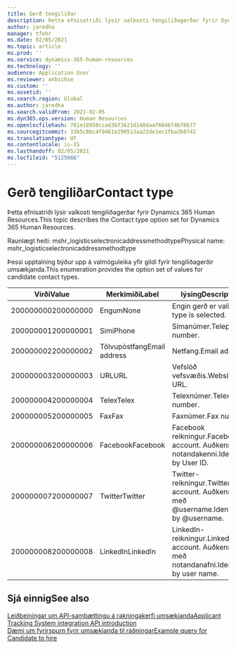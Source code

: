 ```yaml
---
title: Gerð tengiliðar
description: Þetta efnisatriði lýsir valkosti tengiliðagerðar fyrir Dynamics 365 Human Resources.
author: jaredha
manager: tfehr
ms.date: 02/05/2021
ms.topic: article
ms.prod: ''
ms.service: dynamics-365-human-resources
ms.technology: ''
audience: Application User
ms.reviewer: anbichse
ms.custom: ''
ms.assetid: ''
ms.search.region: Global
ms.author: jaredha
ms.search.validFrom: 2021-02-05
ms.dyn365.ops.version: Human Resources
ms.openlocfilehash: 701e18950ccad3bf3621d148daaf6046f4b76b77
ms.sourcegitcommit: 33b5c8bc4f9461e290513aa22de1ec1fba3b0742
ms.translationtype: HT
ms.contentlocale: is-IS
ms.lasthandoff: 02/05/2021
ms.locfileid: "5125666"
---
```

# <a name="contact-type"></a><span data-ttu-id="05b23-103">Gerð tengiliðar</span><span class="sxs-lookup"><span data-stu-id="05b23-103">Contact type</span></span>

<span data-ttu-id="05b23-104">Þetta efnisatriði lýsir valkosti tengiliðagerðar fyrir Dynamics 365 Human Resources.</span><span class="sxs-lookup"><span data-stu-id="05b23-104">This topic describes the Contact type option set for Dynamics 365 Human Resources.</span></span>

<span data-ttu-id="05b23-105">Raunlægt heiti: mshr_logisticselectronicaddressmethodtype</span><span class="sxs-lookup"><span data-stu-id="05b23-105">Physical name: mshr_logisticselectronicaddressmethodtype</span></span>

<span data-ttu-id="05b23-106">Þessi upptalning býður upp á valmöguleika yfir gildi fyrir tengiliðagerðir umsækjanda.</span><span class="sxs-lookup"><span data-stu-id="05b23-106">This enumeration provides the option set of values for candidate contact types.</span></span> 

| <span data-ttu-id="05b23-107">Virði</span><span class="sxs-lookup"><span data-stu-id="05b23-107">Value</span></span> | <span data-ttu-id="05b23-108">Merkimiði</span><span class="sxs-lookup"><span data-stu-id="05b23-108">Label</span></span> | <span data-ttu-id="05b23-109">lýsing</span><span class="sxs-lookup"><span data-stu-id="05b23-109">Description</span></span> |
| --- | --- | --- |
| <span data-ttu-id="05b23-110">200000000</span><span class="sxs-lookup"><span data-stu-id="05b23-110">200000000</span></span> | <span data-ttu-id="05b23-111">Engum</span><span class="sxs-lookup"><span data-stu-id="05b23-111">None</span></span> | <span data-ttu-id="05b23-112">Engin gerð er valin.</span><span class="sxs-lookup"><span data-stu-id="05b23-112">No type is selected.</span></span> |
| <span data-ttu-id="05b23-113">200000001</span><span class="sxs-lookup"><span data-stu-id="05b23-113">200000001</span></span> | <span data-ttu-id="05b23-114">Sími</span><span class="sxs-lookup"><span data-stu-id="05b23-114">Phone</span></span> | <span data-ttu-id="05b23-115">Símanúmer.</span><span class="sxs-lookup"><span data-stu-id="05b23-115">Telephone number.</span></span> |
| <span data-ttu-id="05b23-116">200000002</span><span class="sxs-lookup"><span data-stu-id="05b23-116">200000002</span></span> | <span data-ttu-id="05b23-117">Tölvupóstfang</span><span class="sxs-lookup"><span data-stu-id="05b23-117">Email address</span></span> | <span data-ttu-id="05b23-118">Netfang.</span><span class="sxs-lookup"><span data-stu-id="05b23-118">Email address.</span></span> |
| <span data-ttu-id="05b23-119">200000003</span><span class="sxs-lookup"><span data-stu-id="05b23-119">200000003</span></span> | <span data-ttu-id="05b23-120">URL</span><span class="sxs-lookup"><span data-stu-id="05b23-120">URL</span></span> | <span data-ttu-id="05b23-121">Vefslóð vefsvæðis.</span><span class="sxs-lookup"><span data-stu-id="05b23-121">Website URL.</span></span> |
| <span data-ttu-id="05b23-122">200000004</span><span class="sxs-lookup"><span data-stu-id="05b23-122">200000004</span></span> | <span data-ttu-id="05b23-123">Telex</span><span class="sxs-lookup"><span data-stu-id="05b23-123">Telex</span></span> | <span data-ttu-id="05b23-124">Telexnúmer.</span><span class="sxs-lookup"><span data-stu-id="05b23-124">Telex number.</span></span> |
| <span data-ttu-id="05b23-125">200000005</span><span class="sxs-lookup"><span data-stu-id="05b23-125">200000005</span></span> | <span data-ttu-id="05b23-126">Fax</span><span class="sxs-lookup"><span data-stu-id="05b23-126">Fax</span></span> | <span data-ttu-id="05b23-127">Faxnúmer.</span><span class="sxs-lookup"><span data-stu-id="05b23-127">Fax number.</span></span> |
| <span data-ttu-id="05b23-128">200000006</span><span class="sxs-lookup"><span data-stu-id="05b23-128">200000006</span></span> | <span data-ttu-id="05b23-129">Facebook</span><span class="sxs-lookup"><span data-stu-id="05b23-129">Facebook</span></span> | <span data-ttu-id="05b23-130">Facebook reikningur.</span><span class="sxs-lookup"><span data-stu-id="05b23-130">Facebook account.</span></span> <span data-ttu-id="05b23-131">Auðkennt af notandakenni.</span><span class="sxs-lookup"><span data-stu-id="05b23-131">Identified by User ID.</span></span> |
| <span data-ttu-id="05b23-132">200000007</span><span class="sxs-lookup"><span data-stu-id="05b23-132">200000007</span></span> | <span data-ttu-id="05b23-133">Twitter</span><span class="sxs-lookup"><span data-stu-id="05b23-133">Twitter</span></span> | <span data-ttu-id="05b23-134">Twitter-reikningur.</span><span class="sxs-lookup"><span data-stu-id="05b23-134">Twitter account.</span></span> <span data-ttu-id="05b23-135">Auðkennt með @username.</span><span class="sxs-lookup"><span data-stu-id="05b23-135">Identified by @username.</span></span> |
| <span data-ttu-id="05b23-136">200000008</span><span class="sxs-lookup"><span data-stu-id="05b23-136">200000008</span></span> | <span data-ttu-id="05b23-137">LinkedIn</span><span class="sxs-lookup"><span data-stu-id="05b23-137">LinkedIn</span></span> | <span data-ttu-id="05b23-138">LinkedIn-reikningur.</span><span class="sxs-lookup"><span data-stu-id="05b23-138">LinkedIn account.</span></span> <span data-ttu-id="05b23-139">Auðkennt með notandanafni.</span><span class="sxs-lookup"><span data-stu-id="05b23-139">Identified by user name.</span></span> |

## <a name="see-also"></a><span data-ttu-id="05b23-140">Sjá einnig</span><span class="sxs-lookup"><span data-stu-id="05b23-140">See also</span></span>

[<span data-ttu-id="05b23-141">Leiðbeiningar um API-samþættingu á rakningakerfi umsækjanda</span><span class="sxs-lookup"><span data-stu-id="05b23-141">Applicant Tracking System integration API introduction</span></span>](hr-admin-integration-ats-api-introduction.md)<br>
[<span data-ttu-id="05b23-142">Dæmi um fyrirspurn fyrir umsækjanda til ráðningar</span><span class="sxs-lookup"><span data-stu-id="05b23-142">Example query for Candidate to hire</span></span>](hr-admin-integration-ats-api-candidate-to-hire-example-query.md)
